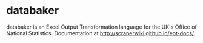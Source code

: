# databaker
databaker is an Excel Output Transformation language for the UK's Office of National Statistics. Documentation at http://scraperwiki.github.io/eot-docs/


